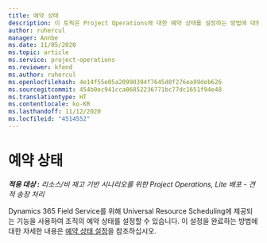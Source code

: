 ```yaml
---
title: 예약 상태
description: 이 토픽은 Project Operations에 대한 예약 상태를 설정하는 방법에 대한 정보 링크를 제공합니다.
author: ruhercul
manager: Annbe
ms.date: 11/05/2020
ms.topic: article
ms.service: project-operations
ms.reviewer: kfend
ms.author: ruhercul
ms.openlocfilehash: 4e14f55e05a20990394f7645d0f276ea99deb626
ms.sourcegitcommit: 454b0ec941cca06852236771bc77dc1651f94e48
ms.translationtype: HT
ms.contentlocale: ko-KR
ms.lasthandoff: 11/12/2020
ms.locfileid: "4514552"
---
```

# <a name="booking-statuses"></a>예약 상태

_**적용 대상 :** 리소스/비 재고 기반 시나리오를 위한 Project Operations, Lite 배포 - 견적 송장 처리_

Dynamics 365 Field Service를 위해 Universal Resource Scheduling에 제공되는 기능을 사용하여 조직의 예약 상태를 설정할 수 있습니다. 이 설정을 완료하는 방법에 대한 자세한 내용은 [예약 상태 설정](https://docs.microsoft.com/dynamics365/field-service/set-up-booking-statuses)을 참조하십시오.
